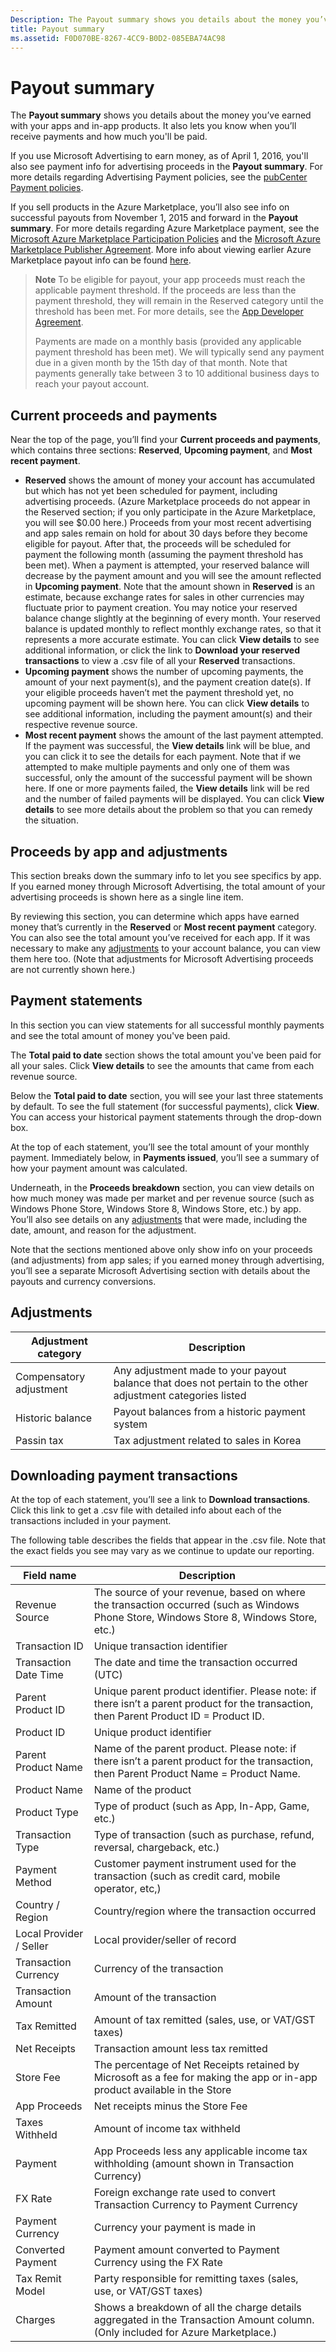 ```yaml
---
Description: The Payout summary shows you details about the money you’ve earned with your apps and in-app products. It also lets you know when you’ll receive payments and how much you'll be paid.
title: Payout summary
ms.assetid: F0D070BE-8267-4CC9-B0D2-085EBA74AC98
---
```


# Payout summary


The **Payout summary** shows you details about the money you’ve earned with your apps and in-app products. It also lets you know when you’ll receive payments and how much you'll be paid.

If you use Microsoft Advertising to earn money, as of April 1, 2016, you'll also see payment info for advertising proceeds in the **Payout summary**. For more details regarding Advertising Payment policies, see the [pubCenter Payment policies](http://go.microsoft.com/fwlink/p/?LinkID=624469).

If you sell products in the Azure Marketplace, you’ll also see info on successful payouts from November 1, 2015 and forward in the **Payout summary**. For more details regarding Azure Marketplace payment, see the [Microsoft Azure Marketplace Participation Policies](http://go.microsoft.com/fwlink/p/?LinkId=722436) and the [Microsoft Azure Marketplace Publisher Agreement](http://go.microsoft.com/fwlink/p/?LinkID=699560 ). More info about viewing earlier Azure Marketplace payout info can be found [here](http://go.microsoft.com/fwlink/p/?LinkID=722439).

> **Note**  To be eligible for payout, your app proceeds must reach the applicable payment threshold. If the proceeds are less than the payment threshold, they will remain in the Reserved category until the threshold has been met. For more details, see the [App Developer Agreement](https://msdn.microsoft.com/library/windows/apps/hh694058).
>
> Payments are made on a monthly basis (provided any applicable payment threshold has been met). We will typically send any payment due in a given month by the 15th day of that month. Note that payments generally take between 3 to 10 additional business days to reach your payout account.

## Current proceeds and payments


Near the top of the page, you’ll find your **Current proceeds and payments**, which contains three sections: **Reserved**, **Upcoming payment**, and **Most recent payment**.

-   **Reserved** shows the amount of money your account has accumulated but which has not yet been scheduled for payment, including advertising proceeds. (Azure Marketplace proceeds do not appear in the Reserved section; if you only participate in the Azure Marketplace, you will see $0.00 here.) Proceeds from your most recent advertising and app sales remain on hold for about 30 days before they become eligible for payout. After that, the proceeds will be scheduled for payment the following month (assuming the payment threshold has been met). When a payment is attempted, your reserved balance will decrease by the payment amount and you will see the amount reflected in **Upcoming payment**. Note that the amount shown in **Reserved** is an estimate, because exchange rates for sales in other currencies may fluctuate prior to payment creation. You may notice your reserved balance change slightly at the beginning of every month. Your reserved balance is updated monthly to reflect monthly exchange rates, so that it represents a more accurate estimate. You can click **View details** to see additional information, or click the link to **Download your reserved transactions** to view a .csv file of all your **Reserved** transactions.
-   **Upcoming payment** shows the number of upcoming payments, the amount of your next payment(s), and the payment creation date(s). If your eligible proceeds haven’t met the payment threshold yet, no upcoming payment will be shown here. You can click **View details** to see additional information, including the payment amount(s) and their respective revenue source.
-   **Most recent payment** shows the amount of the last payment attempted. If the payment was successful, the **View details** link will be blue, and you can click it to see the details for each payment. Note that if we attempted to make multiple payments and only one of them was successful, only the amount of the successful payment will be shown here. If one or more payments failed, the **View details** link will be red and the number of failed payments will be displayed. You can click **View details** to see more details about the problem so that you can remedy the situation.

## Proceeds by app and adjustments


This section breaks down the summary info to let you see specifics by app. If you earned money through Microsoft Advertising, the total amount of your advertising proceeds is shown here as a single line item.

By reviewing this section, you can determine which apps have earned money that’s currently in the **Reserved** or **Most recent payment** category. You can also see the total amount you’ve received for each app. If it was necessary to make any [adjustments](#proceeds-by-app-and-adjustments) to your account balance, you can view them here too. (Note that adjustments for Microsoft Advertising proceeds are not currently shown here.)

## Payment statements


In this section you can view statements for all successful monthly payments and see the total amount of money you've been paid.

The **Total paid to date** section shows the total amount you've been paid for all your sales. Click **View details** to see the amounts that came from each revenue source.

Below the **Total paid to date** section, you will see your last three statements by default. To see the full statement (for successful payments), click **View**. You can access your historical payment statements through the drop-down box.

At the top of each statement, you’ll see the total amount of your monthly payment. Immediately below, in **Payments issued**, you’ll see a summary of how your payment amount was calculated.

Underneath, in the **Proceeds breakdown** section, you can view details on how much money was made per market and per revenue source (such as Windows Phone Store, Windows Store 8, Windows Store, etc.) by app. You’ll also see details on any [adjustments](#proceeds-by-app-and-adjustments) that were made, including the date, amount, and reason for the adjustment.

Note that the sections mentioned above only show info on your proceeds (and adjustments) from app sales; if you earned money through advertising, you’ll see a separate Microsoft Advertising section with details about the payouts and currency conversions.

## Adjustments


| Adjustment category     | Description                                                                                                |
|-------------------------|------------------------------------------------------------------------------------------------------------|
| Compensatory adjustment | Any adjustment made to your payout balance that does not pertain to the other adjustment categories listed |
| Historic balance        | Payout balances from a historic payment system                                                             |
| Passin tax              | Tax adjustment related to sales in Korea                                                                   |

 

## Downloading payment transactions


At the top of each statement, you’ll see a link to **Download transactions**. Click this link to get a .csv file with detailed info about each of the transactions included in your payment.

The following table describes the fields that appear in the .csv file. Note that the exact fields you see may vary as we continue to update our reporting.

| Field name              | Description                                                                                                                              |
|-------------------------|------------------------------------------------------------------------------------------------------------------------------------------|
| Revenue Source          | The source of your revenue, based on where the transaction occurred (such as Windows Phone Store, Windows Store 8, Windows Store, etc.)  |
| Transaction ID          | Unique transaction identifier                                                                                                            |
| Transaction Date Time   | The date and time the transaction occurred (UTC)                                                                                         |
| Parent Product ID       | Unique parent product identifier. Please note: if there isn’t a parent product for the transaction, then Parent Product ID = Product ID. |
| Product ID              | Unique product identifier                                                                                                                |
| Parent Product Name     | Name of the parent product. Please note: if there isn’t a parent product for the transaction, then Parent Product Name = Product Name.   |
| Product Name            | Name of the product                                                                                                                      |
| Product Type            | Type of product (such as App, In-App, Game, etc.)                                                                                        |
| Transaction Type        | Type of transaction (such as purchase, refund, reversal, chargeback, etc.)                                                               |
| Payment Method          | Customer payment instrument used for the transaction (such as credit card, mobile operator, etc,)                                        |
| Country / Region        | Country/region where the transaction occurred                                                                                            |
| Local Provider / Seller | Local provider/seller of record                                                                                                          |
| Transaction Currency    | Currency of the transaction                                                                                                              |
| Transaction Amount      | Amount of the transaction                                                                                                                |
| Tax Remitted            | Amount of tax remitted (sales, use, or VAT/GST taxes)                                                                                    |
| Net Receipts            | Transaction amount less tax remitted                                                                                                     |
| Store Fee               | The percentage of Net Receipts retained by Microsoft as a fee for making the app or in-app product available in the Store                |
| App Proceeds            | Net receipts minus the Store Fee                                                                                                         |
| Taxes Withheld          | Amount of income tax withheld                                                                                                            |
| Payment                 | App Proceeds less any applicable income tax withholding (amount shown in Transaction Currency)                                           |
| FX Rate                 | Foreign exchange rate used to convert Transaction Currency to Payment Currency                                                           |
| Payment Currency        | Currency your payment is made in                                                                                                         |
| Converted Payment       | Payment amount converted to Payment Currency using the FX Rate                                                                           |
| Tax Remit Model         | Party responsible for remitting taxes (sales, use, or VAT/GST taxes)                                                                     |
| Charges                 | Shows a breakdown of all the charge details aggregated in the Transaction Amount column. (Only included for Azure Marketplace.)          |

 

 

 






<!--HONumber=May16_HO4-->


